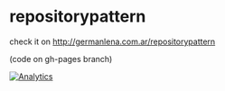 repositorypattern
=================

check it on http://germanlena.com.ar/repositorypattern

(code on gh-pages branch)

[![Analytics](https://ga-beacon.appspot.com/UA-51467836-1/glena/repositorypattern)](https://germanlena.com.ar)
